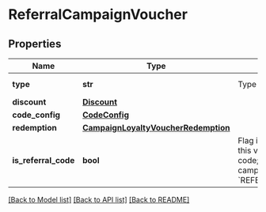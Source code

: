 # ReferralCampaignVoucher


## Properties
Name | Type | Description | Notes
------------ | ------------- | ------------- | -------------
**type** | **str** | Type of voucher. | [default to 'DISCOUNT_VOUCHER']
**discount** | [**Discount**](Discount.md) |  | 
**code_config** | [**CodeConfig**](CodeConfig.md) |  | [optional] 
**redemption** | [**CampaignLoyaltyVoucherRedemption**](CampaignLoyaltyVoucherRedemption.md) |  | [optional] 
**is_referral_code** | **bool** | Flag indicating whether this voucher is a referral code; &#x60;true&#x60; for campaign type &#x60;REFERRAL_PROGRAM&#x60;. | 

[[Back to Model list]](../README.md#documentation-for-models) [[Back to API list]](../README.md#documentation-for-api-endpoints) [[Back to README]](../README.md)


